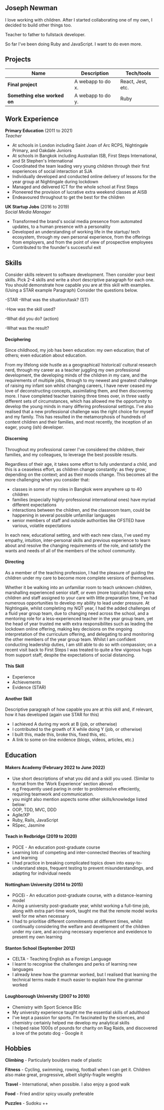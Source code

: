 ## Joseph Newman

I love working with children. After I started collaborating one of my own, I decided to build other things too.

Teacher to father to fullstack developer.

So far I've been doing Ruby and JavaScript. I want to do even more.

## Projects

| Name                         | Description       | Tech/tools        |
| ---------------------------- | ----------------- | ----------------- |
| **Final project**            | A webapp to do x. | React, Jest, etc. |
| **Something else worked on** | A webapp to do y. | Ruby              |

## Work Experience

**Primary Education** (2011 to 2021)  
_Teacher_

- At schools in London including Saint Joan of Arc RCPS, Nightingale Primary, and Oakdale Juniors
- At schools in Bangkok including Australian ISB, First Steps International, and St Stephen's International
- Coordinated the team leading very young children through their first experiences of social interaction at SJA
- Individually developed and conducted online delivery of lessons for the year group at Nightingale during lockdown
- Managed and delivered ICT for the whole school at First Steps
- Pioneered the provision of lucrative extra weekend classes at AISB
- Endeavoured throughout to get the best for the children

**UK Startup Jobs** (2016 to 2019)  
_Social Media Manager_

- Transformed the brand's social media presence from automated updates, to a human presence with a personality
- Developed an understanding of working life in the startup/ tech ecosystem, through my own personal experience, from the offerings from employers, and from the point of view of prospective employees
- Contributed to the founder's successful exit

## Skills

Consider skills relevent to software development. Then consider your best skills. Pick 2-4 skills and write a short descriptive paragraph for each one. You should demonstrate how capable you are at this skill with examples.
(Using a STAR example Paragraph) Consider the questions below.

-STAR
-What was the situation/task? (ST)

-How was the skill used?

-What did you do? (action)

-What was the result?


#### Deciphering

Since childhood, my job has been education: my own education; that of others; even education about education. 

From my lifelong side hustle as a geographical/ historical/ cultural research nerd, through my career as a teacher juggling my own professional development, the developing minds of the children in my care, and the requirements of multiple jobs, through to my newest and greatest challenge of raising my infant son whilst changing careers, I have never ceased my love of deconstructing concepts, assimilating them, and then discovering more. I have completed teacher training three times over, in three vastly different sets of circumstances, which has allowed me the opportunity to develop the young minds in many differing professional settings. I've also realised that a new professional challenge was the right choice for myself and my family. This has resulted in the metamorphosis of hundreds of content children and their families, and most recently, the inception of an eager, young (ish) developer.

#### Discerning

Throughout my professional career I've considered the children, their families, and my colleagues, to leverage the best possible results.

Regardless of their age, it takes some effort to fully understand a child, and this is a ceaseless effort, as children change constantly: as they grow; depending on the context; and as their moods change. This becomes all the more challenging when you consider that:

- classes in some of my roles in Bangkok were anywhere up to 40 children
- families (especially highly-professional international ones) have myriad different expectations
- interactions between the children, and the classroom team, could be happening in several possible unfamiliar languages
- senior members of staff and outside authorities like OFSTED have various, volatile expectations
                   
In each new, educational setting, and with each new class, I've used my empathy, intuition, inter-personal skills and previous experience to learn about and resolve the changing requirements of the role, and satisfy the wants and needs of all of the members of the school community.


#### Directing

As a member of the teaching profession, I had the pleasure of guiding the children under my care to become more complete versions of themselves.

Whether it be walking into an unfamiliar room to teach unknown children, marshalling experienced senior staff, or even (more topically) having extra children and staff assigned to your care with little preparation time, I've had numerous opportunities to develop my ability to lead under pressure. At Nightingale, whilst completing my NQT year, I had the added challenges of a fluid year group team, due to changing need across the school, and a mentoring role for a less-experienced teacher in the year group team, yet the head of year trusted me with extra responsibilites such as leading the lockdown online offering, making key decisions on the ongoing interpretation of the curriculum offering, and delegating to and monitoring the other members of the year group team. Whilst I am confident conducting leadership duties, I am still able to do so with compassion; on a recent visit back to First Steps I was treated to quite a few vigorous hugs from support staff, despite the expectations of social distancing.


#### This Skill

- Experience
- Achievements
- Evidence (STAR)

#### Another Skill

Descriptive paragraph of how capable you are at this skill and, if relevant, how it has developed (again use STAR for this)

- I achieved A during my work at B (job, or otherwise)
- I contributed to the growth of X while doing Y (job, or otherwise)
- I built this, made this, broke this, fixed this, etc.
- A link to some on-line evidence (blogs, videos, articles, etc.)


## Education

#### Makers Academy (February 2022 to June 2022)
- Use short descriptions of what you did and a skill you used. (Similar to format from the 'Work Experience' section above)
- e.g Frequently used paring in order to problemsolve effeciently, requiring teamwork and communication.
- you might also mention aspects some other skills/knowledge listed below: 
- OOP, TDD, MVC, DDD
- Agile/XP
- Ruby, Rails, JavaScript
- RSpec, Jasmine

#### Teach in Redbridge (2019 to 2020)

- PGCE - An education post-graduate course
- Learning lots of competing and inter-connected theories of teaching and learning
- I had practice in breaking complicated topics down into easy-to-understand steps, frequent testing to prevent misunderstandings, and adapting for individual needs

#### Nottingham University (2014 to 2015)

- PGCEi - An education post-graduate course, with a distance-learning model
- Acing a university post-graduate year, whilst working a full-time job, along with extra part-time work, taught me that the remote model works well for me when necessary 
- I had to prioritise different commitments at different times, whilst continually considering the welfare and development of the children under my care, and accruing necessary experience and eveidence to present my own learning

#### Stanton School (September 2012)

- CELTA - Teaching English as a Foreign Language
- I learnt to recognise the challenges and perks of learning new languages
- I already knew how the grammar worked, but I realised that learning the technical terms made it much easier to explain how the grammar worked

#### Loughborough University (2007 to 2010)

- Chemistry with Sport Science BSc
- My university experience taught me the essential skills of adulthood
- I've kept a passion for sports. I'm fascinated by the sciences, and chemistry certainly helped me develop my analytical skills
- I helped raise 1000s of pounds for charity on Rag Raids, and discovered a love of the potato dog - Google it



## Hobbies

**Climbing** - Particularly boulders made of plastic

**Fitness** - Cycling, swimming, rowing, football when I can get it. Children also make great, progressive, albeit slighly-fragile weights

**Travel** - International, when possible. I also enjoy a good walk

**Food** - Fried and/or spicy usually preferable

**Puzzles** - Sudoku ++
